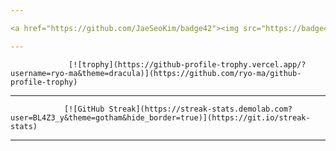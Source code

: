 ```yaml
---

<a href="https://github.com/JaeSeoKim/badge42"><img src="https://badge42.vercel.app/api/v2/cl9smgnrq00250fju0ztclesb/stats?cursusId=21&coalitionId=80" alt="yes-slim's 42 stats" /></a>

---
```


                 [![trophy](https://github-profile-trophy.vercel.app/?username=ryo-ma&theme=dracula)](https://github.com/ryo-ma/github-profile-trophy)

---

                [![GitHub Streak](https://streak-stats.demolab.com?user=BL4Z3_y&theme=gotham&hide_border=true)](https://git.io/streak-stats)

---
